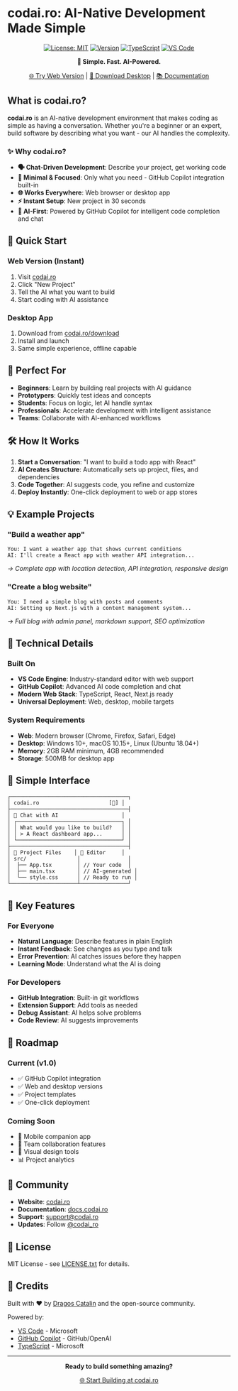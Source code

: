 # codai.ro: AI-Native Development Made Simple

<div align="center">

[![License: MIT](https://img.shields.io/badge/License-MIT-blue.svg)](https://opensource.org/licenses/MIT)
[![Version](https://img.shields.io/badge/version-1.0.0-green.svg)](https://codai.ro)
[![TypeScript](https://img.shields.io/badge/TypeScript-5.9-blue.svg)](https://www.typescriptlang.org/)
[![VS Code](https://img.shields.io/badge/VS%20Code-Web%20%26%20Native-007ACC.svg)](https://code.visualstudio.com/)

**🚀 Simple. Fast. AI-Powered.**

[🌐 Try Web Version](https://codai.ro) | [📱 Download Desktop](https://codai.ro/download) | [📚 Documentation](https://docs.codai.ro)

</div>

## What is codai.ro?

**codai.ro** is an AI-native development environment that makes coding as simple as having a conversation. Whether you're a beginner or an expert, build software by describing what you want - our AI handles the complexity.

### ✨ Why codai.ro?

- **🗣️ Chat-Driven Development**: Describe your project, get working code
- **🎯 Minimal & Focused**: Only what you need - GitHub Copilot integration built-in
- **🌐 Works Everywhere**: Web browser or desktop app
- **⚡ Instant Setup**: New project in 30 seconds
- **🤖 AI-First**: Powered by GitHub Copilot for intelligent code completion and chat

## 🚀 Quick Start

### Web Version (Instant)

1. Visit [codai.ro](https://codai.ro)
2. Click "New Project"
3. Tell the AI what you want to build
4. Start coding with AI assistance

### Desktop App

1. Download from [codai.ro/download](https://codai.ro/download)
2. Install and launch
3. Same simple experience, offline capable

## 🎯 Perfect For

- **Beginners**: Learn by building real projects with AI guidance
- **Prototypers**: Quickly test ideas and concepts
- **Students**: Focus on logic, let AI handle syntax
- **Professionals**: Accelerate development with intelligent assistance
- **Teams**: Collaborate with AI-enhanced workflows

## 🛠️ How It Works

1. **Start a Conversation**: "I want to build a todo app with React"
2. **AI Creates Structure**: Automatically sets up project, files, and dependencies
3. **Code Together**: AI suggests code, you refine and customize
4. **Deploy Instantly**: One-click deployment to web or app stores

## 💡 Example Projects

### "Build a weather app"

```
You: I want a weather app that shows current conditions
AI: I'll create a React app with weather API integration...
```

_→ Complete app with location detection, API integration, responsive design_

### "Create a blog website"

```
You: I need a simple blog with posts and comments
AI: Setting up Next.js with a content management system...
```

_→ Full blog with admin panel, markdown support, SEO optimization_

## 🔧 Technical Details

### Built On

- **VS Code Engine**: Industry-standard editor with web support
- **GitHub Copilot**: Advanced AI code completion and chat
- **Modern Web Stack**: TypeScript, React, Next.js ready
- **Universal Deployment**: Web, desktop, mobile targets

### System Requirements

- **Web**: Modern browser (Chrome, Firefox, Safari, Edge)
- **Desktop**: Windows 10+, macOS 10.15+, Linux (Ubuntu 18.04+)
- **Memory**: 2GB RAM minimum, 4GB recommended
- **Storage**: 500MB for desktop app

## 🎨 Simple Interface

```
┌─────────────────────────────────────┐
│ codai.ro                      [🔧] │
├─────────────────────────────────────┤
│ 💬 Chat with AI                    │
│ ┌─────────────────────────────────┐ │
│ │ What would you like to build?   │ │
│ │ > A React dashboard app...      │ │
│ └─────────────────────────────────┘ │
├─────────────────────────────────────┤
│ 📁 Project Files    │ 📝 Editor     │
│ src/                │               │
│  ├── App.tsx        │ // Your code  │
│  ├── main.tsx       │ // AI-generated │
│  └── style.css      │ // Ready to run │
└─────────────────────┴───────────────┘
```

## 🌟 Key Features

### For Everyone

- **Natural Language**: Describe features in plain English
- **Instant Feedback**: See changes as you type and talk
- **Error Prevention**: AI catches issues before they happen
- **Learning Mode**: Understand what the AI is doing

### For Developers

- **GitHub Integration**: Built-in git workflows
- **Extension Support**: Add tools as needed
- **Debug Assistant**: AI helps solve problems
- **Code Review**: AI suggests improvements

## 🚀 Roadmap

### Current (v1.0)

- ✅ GitHub Copilot integration
- ✅ Web and desktop versions
- ✅ Project templates
- ✅ One-click deployment

### Coming Soon

- 📱 Mobile companion app
- 🔗 Team collaboration features
- 🎨 Visual design tools
- 📊 Project analytics

## 🤝 Community

- **Website**: [codai.ro](https://codai.ro)
- **Documentation**: [docs.codai.ro](https://docs.codai.ro)
- **Support**: [support@codai.ro](mailto:support@codai.ro)
- **Updates**: Follow [@codai_ro](https://twitter.com/codai_ro)

## 📄 License

MIT License - see [LICENSE.txt](LICENSE.txt) for details.

## 🙏 Credits

Built with ❤️ by [Dragos Catalin](https://factoria.ro) and the open-source community.

Powered by:

- [VS Code](https://code.visualstudio.com/) - Microsoft
- [GitHub Copilot](https://github.com/features/copilot) - GitHub/OpenAI
- [TypeScript](https://typescriptlang.org/) - Microsoft

---

<div align="center">

**Ready to build something amazing?**

[🌐 Start Building at codai.ro](https://codai.ro)

</div>
